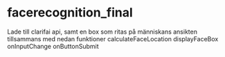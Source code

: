 # facerecognition_final
Lade till clarifai api, samt en box som ritas på människans ansikten tillsammans med nedan funktioner
calculateFaceLocation
displayFaceBox
onInputChange
onButtonSubmit
